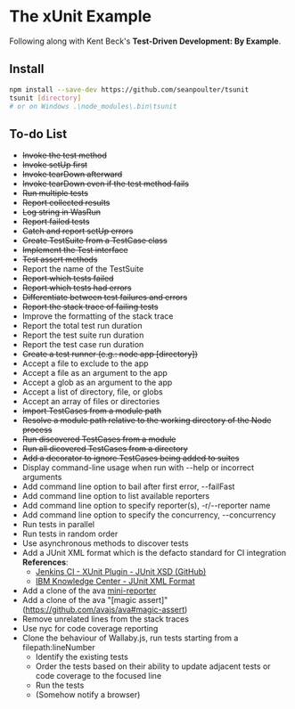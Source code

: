 # The xUnit Example

Following along with Kent Beck's **Test-Driven Development: By Example**.

## Install

```.sh
npm install --save-dev https://github.com/seanpoulter/tsunit
tsunit [directory]
# or on Windows .\node_modules\.bin\tsunit
```

## To-do List

  - ~~Invoke the test method~~
  - ~~Invoke setUp first~~
  - ~~Invoke tearDown afterward~~
  - ~~Invoke tearDown even if the test method fails~~
  - ~~Run multiple tests~~
  - ~~Report collected results~~
  - ~~Log string in WasRun~~
  - ~~Report failed tests~~
  - ~~Catch and report setUp errors~~
  - ~~Create TestSuite from a TestCase class~~
  - ~~Implement the Test interface~~
  - ~~Test assert methods~~
  - Report the name of the TestSuite
  - ~~Report which tests failed~~
  - ~~Report which tests had errors~~
  - ~~Differentiate between test failures and errors~~
  - ~~Report the stack trace of failing tests~~
  - Improve the formatting of the stack trace
  - Report the total test run duration
  - Report the test suite run duration
  - Report the test case run duration
  - ~~Create a test runner (e.g.: node app [directory])~~
  - Accept a file to exclude to the app
  - Accept a file as an argument to the app
  - Accept a glob as an argument to the app
  - Accept a list of directory, file, or globs
  - Accept an array of files or directories
  - ~~Import TestCases from a module path~~
  - ~~Resolve a module path relative to the working directory of the Node process~~
  - ~~Run discovered TestCases from a module~~
  - ~~Run all dicovered TestCases from a directory~~
  - ~~Add a decorator to ignore TestCases being added to suites~~
  - Display command-line usage when run with --help or incorrect arguments
  - Add command line option to bail after first error, --failFast
  - Add command line option to list available reporters
  - Add command line option to specify reporter(s), -r/--reporter name
  - Add command line option to specify the concurrency, --concurrency
  - Run tests in parallel
  - Run tests in random order
  - Use asynchronous methods to discover tests
  - Add a JUnit XML format which is the defacto standard for CI integration<br/>
    **References**:
      - [Jenkins CI - XUnit Plugin - JUnit XSD (GitHub)](https://github.com/jenkinsci/xunit-plugin/blob/master/src/main/resources/org/jenkinsci/plugins/xunit/types/model/xsd/junit-10.xsd)
      - [IBM Knowledge Center - JUnit XML Format](https://www.ibm.com/support/knowledgecenter/en/SSQ2R2_9.5.0/com.ibm.rsar.analysis.codereview.cobol.doc/topics/cac_useresults_junit.html)
  - Add a clone of the ava [mini-reporter](https://github.com/avajs/ava#mini-reporter)
  - Add a clone of the ava "[magic assert]"(https://github.com/avajs/ava#magic-assert)
  - Remove unrelated lines from the stack traces
  - Use nyc for code coverage reporting
  - Clone the behaviour of Wallaby.js, run tests starting from a filepath:lineNumber
      - Identify the existing tests
      - Order the tests based on their ability to update adjacent tests or code coverage to the focused line
      - Run the tests
      - (Somehow notify a browser)
